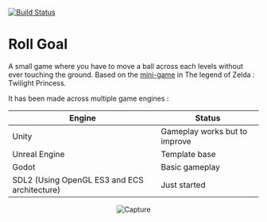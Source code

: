 [![Build Status](https://travis-ci.org/guillaume-haerinck/roll-goal.svg?branch=master)](https://travis-ci.org/guillaume-haerinck/roll-goal)

# Roll Goal

A small game where you have to move a ball across each levels without ever touching the ground. Based on the [mini-game](https://zelda.gamepedia.com/Rollgoal) in The legend of Zelda : Twilight Princess.

It has been made across multiple game engines :

Engine | Status
--- | ---
Unity | Gameplay works but to improve
Unreal Engine | Template base
Godot | Basic gameplay
SDL2 (Using OpenGL ES3 and ECS architecture) | Just started

<p align="center">
<img src="https://github.com/guillaume-haerinck/roll-goal/blob/master/doc/readme-img/roll-goal.jpg?raw=true" alt="Capture">
</p>
